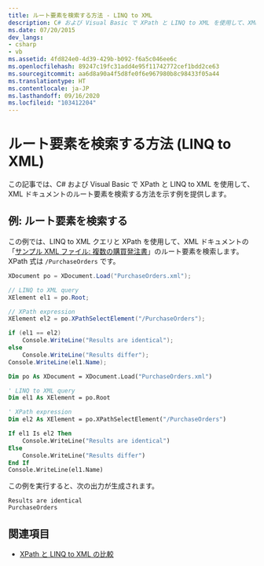 ```yaml
---
title: ルート要素を検索する方法 - LINQ to XML
description: C# および Visual Basic で XPath と LINQ to XML を使用して、XML ドキュメントのルート要素を検索する方法について説明します。
ms.date: 07/20/2015
dev_langs:
- csharp
- vb
ms.assetid: 4fd824e0-4d39-429b-b092-f6a5c046ee6c
ms.openlocfilehash: 89247c19fc31add4e95f11742772cef1bdd2ce63
ms.sourcegitcommit: aa6d8a90a4f5d8fe0f6e967980b8c98433f05a44
ms.translationtype: HT
ms.contentlocale: ja-JP
ms.lasthandoff: 09/16/2020
ms.locfileid: "103412204"
---
```

# <a name="how-to-find-the-root-element-linq-to-xml"></a>ルート要素を検索する方法 (LINQ to XML)

この記事では、C# および Visual Basic で XPath と LINQ to XML を使用して、XML ドキュメントのルート要素を検索する方法を示す例を提供します。

## <a name="example-find-the-root-element"></a>例: ルート要素を検索する

この例では、LINQ to XML クエリと XPath を使用して、XML ドキュメントの「[サンプル XML ファイル: 複数の購買発注書](sample-xml-file-multiple-purchase-orders.md)」のルート要素を検索します。 XPath 式は `/PurchaseOrders` です。

```csharp
XDocument po = XDocument.Load("PurchaseOrders.xml");

// LINQ to XML query
XElement el1 = po.Root;

// XPath expression
XElement el2 = po.XPathSelectElement("/PurchaseOrders");

if (el1 == el2)
    Console.WriteLine("Results are identical");
else
    Console.WriteLine("Results differ");
Console.WriteLine(el1.Name);
```

```vb
Dim po As XDocument = XDocument.Load("PurchaseOrders.xml")

' LINQ to XML query
Dim el1 As XElement = po.Root

' XPath expression
Dim el2 As XElement = po.XPathSelectElement("/PurchaseOrders")

If el1 Is el2 Then
    Console.WriteLine("Results are identical")
Else
    Console.WriteLine("Results differ")
End If
Console.WriteLine(el1.Name)
```

この例を実行すると、次の出力が生成されます。

```output
Results are identical
PurchaseOrders
```

## <a name="see-also"></a>関連項目

- [XPath と LINQ to XML の比較](comparison-xpath-linq-xml.md)
